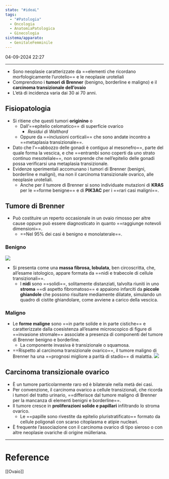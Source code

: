 ```yaml
---
stato: "#ideaL"
tags:
  - "#Patologia"
  - Oncologia
  - AnatomiaPatologica
  - Ginecologia
sistema/apparato:
  - GenitaleFemminile
---
```


04-09-2024 22:27

--- 


- Sono neoplasie caratterizzate da ==elementi che ricordano morfologicamente l’urotelio== e le neoplasie uroteliali 
- Comprendono i **tumori di Brenner** (benigno, borderline e maligno) e il **carcinoma transizionale dell’ovaio**
- L’età di incidenza varia dai 30 ai 70 anni.
## Fisiopatologia
- Si ritiene che questi tumori **originino** o 
	- Dall’==epitelio celomatico== di superficie ovarico
		- *Residui di Walthard*
	- Oppure da ==inclusioni corticali== che sono andate incontro a ==metaplasia transizionale==. 
- Dato che l’==abbozzo delle gonadi è contiguo al mesonefro==, parte del quale forma la vescica, e che ==entrambi sono coperti da uno strato continuo mesoteliale==, non sorprende che nell’epitelio delle gonadi possa verificarsi una metaplasia transizionale. 
- Evidenze sperimentali accomunano i tumori di Brenner (benigni, borderline e maligni), ma non il carcinoma transizionale ovarico, alle neoplasie uroteliali.
	- Anche per il tumore di Brenner si sono individuate mutazioni di **KRAS** per le ==forme benigne== e di **PIK3AC** per i ==rari casi maligni==.
## Tumore di Brenner
- Può costituire un reperto occasionale in un ovaio rimosso per altre cause oppure può essere diagnosticato in quanto ==raggiunge notevoli dimensioni==. 
	- ==Nel 95% dei casi è benigno e monolaterale==.
### Benigno

![](https://i.imgur.com/IaG4aVm.png)

- Si presenta come una **massa fibrosa, lobulata**, ben circoscritta, che, all’esame istologico, appare formata da ==nidi e trabecole di cellule transizionali==.
	- I **nidi** sono ==solidi==, solitamente distanziati, talvolta riuniti in uno **stroma** ==di aspetto fibromatoso==  e appaiono infarciti da **piccole ghiandole** che possono risultare mediamente dilatate, simulando un quadro di cistite ghiandolare, come avviene a carico della vescica.
### Maligno
- Le **forme maligne** sono ==in parte solide e in parte cistiche== e caratterizzate dalla coesistenza all’esame microscopico di figure di ==invasione stromale== associate a presenza di componenti del tumore di Brenner benigno e borderline. 
	- La componente invasiva è transizionale o squamosa.
- ==Rispetto al carcinoma transizionale ovarico==, il tumore maligno di Brenner ha una ==prognosi migliore a parità di stadio== di malattia.
![](https://i.imgur.com/lyjWy3Z.png)

## Carcinoma transizionale ovarico
- È un tumore particolarmente raro ed è bilaterale nella metà dei casi.
- Per convenzione, il carcinoma ovarico a cellule transizionali, che ricorda i tumori del tratto urinario, ==differisce dal tumore maligno di Brenner per la mancanza di elementi benigni e borderline==.
- Il tumore cresce in **proliferazioni solide e papillari** infiltrando lo stroma ovarico. 
	- Le ==papille sono rivestite da epitelio pluristratificato== formato da cellule poligonali con scarso citoplasma e atipie nucleari.
- È frequente l’associazione con il carcinoma ovarico di tipo sieroso o con altre neoplasie ovariche di origine mülleriana.



--- 
# Reference
[[Ovaio]]